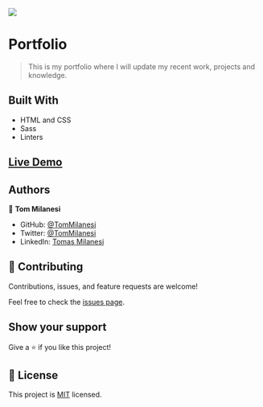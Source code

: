 ![](https://img.shields.io/badge/Microverse-blueviolet)

# Portfolio

>This is my portfolio where I will update my recent work, projects and knowledge.


## Built With

- HTML and CSS
- Sass
- Linters

## [Live Demo](https://kaskmil.github.io/tm_portfolio)

## Authors

👤 **Tom Milanesi**

- GitHub: [@TomMilanesi](https://github.com/KaskMIL)
- Twitter: [@TomMilanesi](https://twitter.com/TomasMilanesi)
- LinkedIn: [Tomas Milanesi](https://www.linkedin.com/in/tomas-milanesi-3427bb185/)


## 🤝 Contributing

Contributions, issues, and feature requests are welcome!

Feel free to check the [issues page](https://github.com/KaskMIL/tm_portfolio/issues).


## Show your support

Give a ⭐️ if you like this project!


## 📝 License

This project is [MIT](./MIT.md) licensed.
